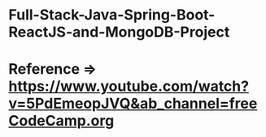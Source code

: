 # Full-Stack-Java-Spring-Boot-ReactJS-and-MongoDB-Project
# Reference => https://www.youtube.com/watch?v=5PdEmeopJVQ&ab_channel=freeCodeCamp.org
